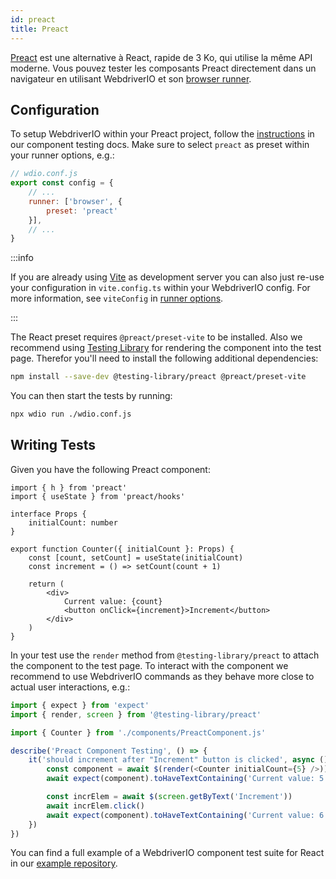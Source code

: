 ```yaml
---
id: preact
title: Preact
---
```


[Preact](https://preactjs.com/) est une alternative à React, rapide de 3 Ko, qui utilise la même API moderne. Vous pouvez tester les composants Preact directement dans un navigateur en utilisant WebdriverIO et son [browser runner](/docs/runner#browser-runner).

## Configuration

To setup WebdriverIO within your Preact project, follow the [instructions](/docs/component-testing#set-up) in our component testing docs. Make sure to select `preact` as preset within your runner options, e.g.:

```js
// wdio.conf.js
export const config = {
    // ...
    runner: ['browser', {
        preset: 'preact'
    }],
    // ...
}
```

:::info

If you are already using [Vite](https://vitejs.dev/) as development server you can also just re-use your configuration in `vite.config.ts` within your WebdriverIO config. For more information, see `viteConfig` in [runner options](/docs/runner#runner-options).

:::

The React preset requires `@preact/preset-vite` to be installed. Also we recommend using [Testing Library](https://testing-library.com/) for rendering the component into the test page. Therefor you'll need to install the following additional dependencies:

```sh npm2yarn
npm install --save-dev @testing-library/preact @preact/preset-vite
```

You can then start the tests by running:

```sh
npx wdio run ./wdio.conf.js
```

## Writing Tests

Given you have the following Preact component:

```tsx title="./components/Component.jsx"
import { h } from 'preact'
import { useState } from 'preact/hooks'

interface Props {
    initialCount: number
}

export function Counter({ initialCount }: Props) {
    const [count, setCount] = useState(initialCount)
    const increment = () => setCount(count + 1)

    return (
        <div>
            Current value: {count}
            <button onClick={increment}>Increment</button>
        </div>
    )
}

```

In your test use the `render` method from `@testing-library/preact` to attach the component to the test page. To interact with the component we recommend to use WebdriverIO commands as they behave more close to actual user interactions, e.g.:

```ts title="app.test.tsx"
import { expect } from 'expect'
import { render, screen } from '@testing-library/preact'

import { Counter } from './components/PreactComponent.js'

describe('Preact Component Testing', () => {
    it('should increment after "Increment" button is clicked', async () => {
        const component = await $(render(<Counter initialCount={5} />))
        await expect(component).toHaveTextContaining('Current value: 5')

        const incrElem = await $(screen.getByText('Increment'))
        await incrElem.click()
        await expect(component).toHaveTextContaining('Current value: 6')
    })
})
```

You can find a full example of a WebdriverIO component test suite for React in our [example repository](https://github.com/webdriverio/component-testing-examples/tree/main/react-typescript-vite).
